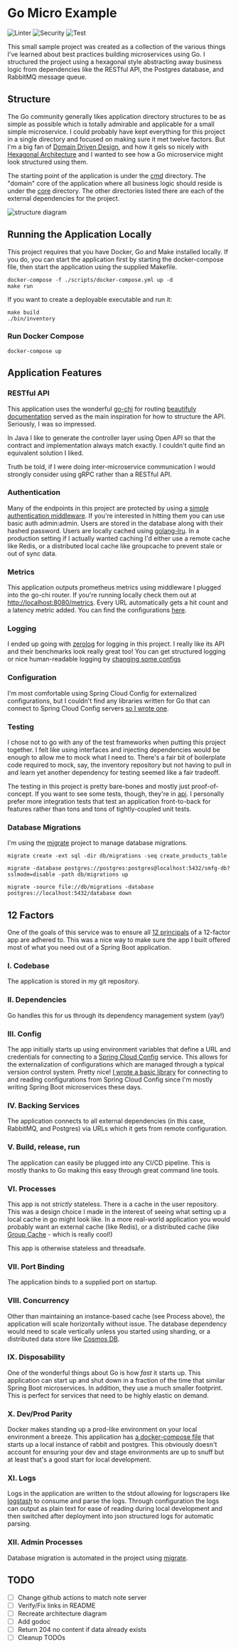 # Go Micro Example

![Linter](https://github.com/sksmith/note-server/actions/workflows/lint.yml/badge.svg)
![Security](https://github.com/sksmith/note-server/actions/workflows/sec.yml/badge.svg)
![Test](https://github.com/sksmith/note-server/actions/workflows/test.yml/badge.svg)

This small sample project was created as a collection of the various things I've learned about best
practices building microservices using Go. I structured the project using a hexagonal style abstracting
away business logic from dependencies like the RESTful API, the Postgres database, and RabbitMQ message queue.

## Structure

The Go community generally likes application directory structures to be as simple as possible which is
totally admirable and applicable for a small simple microservice. I could probably have kept everything
for this project in a single directory and focused on making sure it met twelve factors. But I'm a big
fan of [Domain Driven Design](https://martinfowler.com/bliki/DomainDrivenDesign.html), and how it gels so
nicely with [Hexagonal Architecture](https://alistair.cockburn.us/hexagonal-architecture/) and I wanted
to see how a Go microservice might look structured using them.

The starting point of the application is under the [cmd](cmd/main.go) directory. The "domain"
core of the application where all business logic should reside is under the [core](core)
directory. The other directories listed there are each of the external dependencies for the project.

![structure diagram](inventory.jpg)

## Running the Application Locally

This project requires that you have Docker, Go and Make installed locally. If you do, you can start
the application first by starting the docker-compose file, then start the application using the
supplied Makefile.

```shell
docker-compose -f ./scripts/docker-compose.yml up -d
make run
```

If you want to create a deployable executable and run it:

```shell
make build
./bin/inventory
```

### Run Docker Compose

```shell
docker-compose up
```

## Application Features

### RESTful API

This application uses the wonderful [go-chi](https://github.com/go-chi/chi) for routing
[beautifuly documentation](https://github.com/go-chi/chi/blob/master/_examples/rest/main.go) served as the main 
inspiration for how to structure the API. Seriously, I was so impressed.

In Java I like to generate the controller layer using Open API so that the contract and implementation always match 
exactly. I couldn't quite find an equivalent solution I liked.

Truth be told, if I were doing inter-microservice communication I would strongly consider using gRPC rather than a 
RESTful API.

### Authentication

Many of the endpoints in this project are protected by using a [simple authentication middleware](api/middleware.go). If 
you're interested in hitting them you can use basic auth admin:admin. Users are stored in the database along with their 
hashed password. Users are locally cached using [golang-lru](https://github.com/hashicorp/golang-lru). In a production 
setting if I actually wanted caching I'd either use a remote cache like Redis, or a distributed local cache like 
groupcache to prevent stale or out of sync data.

### Metrics

This application outputs prometheus metrics using middleware I plugged into the go-chi router. If you're running
locally check them out at [http://localhost:8080/metrics](http://localhost:8080/metrics). Every URL automatically
gets a hit count and a latency metric added. You can find the configurations [here](api/middleware.go).

### Logging

I ended up going with [zerolog](https://github.com/rs/zerolog) for logging in this project. I really like its API and 
their benchmarks look really great too! You can get structured logging or nice human-readable logging by
[changing some configs](cmd/config.go)

### Configuration

I'm most comfortable using Spring Cloud Config for externalized configurations, but I couldn't find any libraries 
written for Go that can connect to Spring Cloud Config servers 
[so I wrote one](https://github.com/sksmith/go-spring-config).

### Testing

I chose not to go with any of the test frameworks when putting this project together. I felt like using interfaces and 
injecting dependencies would be enough to allow me to mock what I need to. There's a fair bit of boilerplate code 
required to mock, say, the inventory repository but not having to pull in and learn yet another dependency for testing 
seemed like a fair tradeoff.

The testing in this project is pretty bare-bones and mostly just proof-of-concept. If you want to see some tests, 
though, they're in [api](api). I personally prefer more integration tests that test an application front-to-back for 
features rather than tons and tons of tightly-coupled unit tests.

### Database Migrations

I'm using the [migrate](https://github.com/golang-migrate/migrate) project to manage database migrations.

```shell
migrate create -ext sql -dir db/migrations -seq create_products_table

migrate -database postgres://postgres:postgres@localhost:5432/smfg-db?sslmode=disable -path db/migrations up

migrate -source file://db/migrations -database postgres://localhost:5432/database down
```

## 12 Factors

One of the goals of this service was to ensure all [12 principals](https://12factor.net/) of a 12-factor app are adhered 
to. This was a nice way to make sure the app I built offered most of what you need out of a Spring Boot application.

### I. Codebase

The application is stored in my git repository.

### II. Dependencies

Go handles this for us through its dependency management system (yay!)

### III. Config

The app initially starts up using environment variables that define a URL and credentials for connecting to a 
[Spring Cloud Config](https://github.com/spring-cloud/spring-cloud-config) service. This allows for the externalization 
of configurations which are managed through a typical version control system. Pretty nice! 
[I wrote a basic library](https://github.com/sksmith/go-spring-config) for connecting to and reading configurations from 
Spring Cloud Config since I'm mostly writing Spring Boot microservices these days.

### IV. Backing Services

The application connects to all external dependencies (in this case, RabbitMQ, and Postgres) via URLs which it gets from 
remote configuration.

### V. Build, release, run

The application can easily be plugged into any CI/CD pipeline. This is mostly thanks to Go making this easy through 
great command line tools.

### VI. Processes

This app is not *strictly* stateless. There is a cache in the user repository. This was a design choice I made in the 
interest of seeing what setting up a local cache in go might look like. In a more real-world application you would 
probably want an external cache (like Redis), or a distributed cache (like 
[Group Cache](https://github.com/golang/groupcache) - which is really cool!)

This app is otherwise stateless and threadsafe.

### VII. Port Binding

The application binds to a supplied port on startup.

### VIII. Concurrency

Other than maintaining an instance-based cache (see Process above), the application will scale horizontally without 
issue. The database dependency would need to scale vertically unless you started using sharding, or a distributed data 
store like [Cosmos DB](https://docs.microsoft.com/en-us/azure/cosmos-db/distribute-data-globally).

### IX. Disposability

One of the wonderful things about Go is how *fast* it starts up. This application can start up and shut down in a 
fraction of the time that similar Spring Boot microservices. In addition, they use a much smaller footprint. This is 
perfect for services that need to be highly elastic on demand.

### X. Dev/Prod Parity

Docker makes standing up a prod-like environment on your local environment a breeze. This application has
[a docker-compose file](scripts/docker-compose.yml) that starts up a local instance of rabbit and postgres. This 
obviously doesn't account for ensuring your dev and stage environments are up to snuff but at least that's a good start 
for local development.

### XI. Logs

Logs in the application are written to the stdout allowing for logscrapers like 
[logstash](https://www.elastic.co/logstash) to consume and parse the logs. Through configuration the logs can output as 
plain text for ease of reading during local development and then switched after deployment into json structured logs for 
automatic parsing.

### XII. Admin Processes

Database migration is automated in the project using [migrate](https://github.com/golang-migrate/migrate).

## TODO

- [ ] Change github actions to match note server
- [ ] Verify/Fix links in README
- [ ] Recreate architecture diagram
- [ ] Add godoc
- [ ] Return 204 no content if data already exists
- [ ] Cleanup TODOs